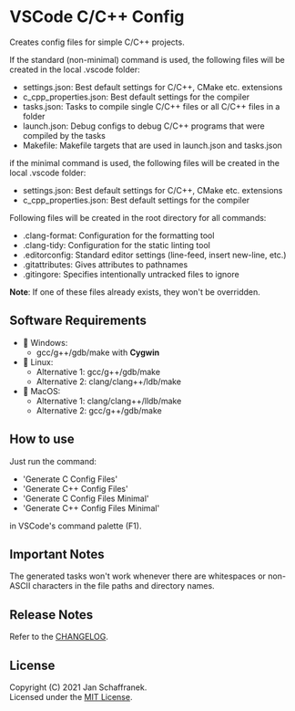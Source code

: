 # VSCode C/C++ Config

Creates config files for simple C/C++ projects.  

If the standard (non-minimal) command is used, the following files will be created in the local .vscode folder:

- settings.json: Best default settings for C/C++, CMake etc. extensions
- c_cpp_properties.json: Best default settings for the compiler
- tasks.json: Tasks to compile single C/C++ files or all C/C++ files in a folder
- launch.json: Debug configs to debug C/C++ programs that were compiled by the tasks
- Makefile: Makefile targets that are used in launch.json and tasks.json

if the minimal command is used, the following files will be created in the local .vscode folder:

- settings.json: Best default settings for C/C++, CMake etc. extensions
- c_cpp_properties.json: Best default settings for the compiler

Following files will be created in the root directory for all commands:

- .clang-format: Configuration for the formatting tool
- .clang-tidy: Configuration for the static linting tool
- .editorconfig: Standard editor settings (line-feed, insert new-line, etc.)
- .gitattributes: Gives attributes to pathnames
- .gitingore: Specifies intentionally untracked files to ignore

**Note**: If one of these files already exists, they won't be overridden.

## Software Requirements

- 🔧 Windows:
  - gcc/g++/gdb/make with **Cygwin**
- 🔧 Linux:
  - Alternative 1: gcc/g++/gdb/make
  - Alternative 2: clang/clang++/ldb/make
- 🔧 MacOS:
  - Alternative 1: clang/clang++/lldb/make
  - Alternative 2: gcc/g++/gdb/make

## How to use

Just run the command:

- 'Generate C Config Files'
- 'Generate C++ Config Files'
- 'Generate C Config Files Minimal'
- 'Generate C++ Config Files Minimal'

in VSCode's command palette (F1).

## Important Notes

The generated tasks won't work whenever there are whitespaces or non-ASCII characters in the file paths and directory names.

## Release Notes

Refer to the [CHANGELOG](CHANGELOG.md).

## License

Copyright (C) 2021 Jan Schaffranek.  
Licensed under the [MIT License](LICENSE).
